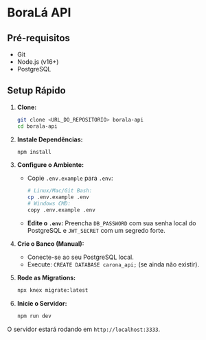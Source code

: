 # BoraLá API

## Pré-requisitos

- Git
- Node.js (v16+)
- PostgreSQL

## Setup Rápido

1.  **Clone:**

    ```bash
    git clone <URL_DO_REPOSITORIO> borala-api
    cd borala-api
    ```

2.  **Instale Dependências:**

    ```bash
    npm install
    ```

3.  **Configure o Ambiente:**

    - Copie `.env.example` para `.env`:
      ```bash
      # Linux/Mac/Git Bash:
      cp .env.example .env
      # Windows CMD:
      copy .env.example .env
      ```
    - **Edite o `.env`:** Preencha `DB_PASSWORD` com sua senha local do PostgreSQL e `JWT_SECRET` com um segredo forte.

4.  **Crie o Banco (Manual):**

    - Conecte-se ao seu PostgreSQL local.
    - Execute: `CREATE DATABASE carona_api;` (se ainda não existir).

5.  **Rode as Migrations:**

    ```bash
    npx knex migrate:latest
    ```

6.  **Inicie o Servidor:**
    ```bash
    npm run dev
    ```

O servidor estará rodando em `http://localhost:3333`.
